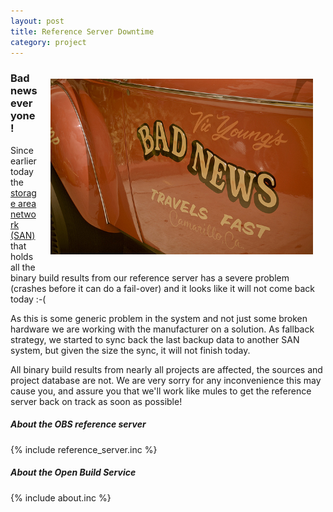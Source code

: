```yaml
---
layout: post
title: Reference Server Downtime 
category: project
---
```

<img src="/images/posts/reference-server-downtime.jpg" width="420px" style="float:right; margin: 20px;" title="CC BY 2.0 - Damian Gadal https://www.flickr.com/photos/23024164@N06/5763326263">

### Bad news everyone!
Since earlier today the [storage area network (SAN)](https://de.wikipedia.org/wiki/Storage_Area_Network)
that holds all the binary build results from our reference server has a severe
problem (crashes before it can do a fail-over) and it looks like it will not come back today :-(

As this is some generic problem in the system and not just some broken hardware we are working
with the manufacturer on a solution. As fallback strategy, we started to sync back the last backup
data to another SAN system, but given the size the sync, it will not finish today.

All binary build results from nearly all projects are affected, the sources and project database are not.
We are very sorry for any inconvenience this may cause you, and assure you that we'll work like mules to 
get the reference server back on track as soon as possible!

<h5>About the OBS reference server</h5>
{% include reference_server.inc %}

<h5>About the Open Build Service</h5>
{% include about.inc %}

